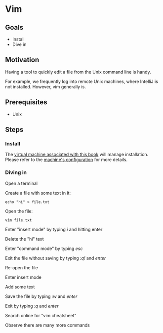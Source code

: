 # Vim

## Goals

* Install
* Dive in

## Motivation

Having a tool to quickly edit a file from the Unix command line is handy.

For example, we frequently log into remote Unix machines, where IntelliJ is not installed. However, vim generally is. 

## Prerequisites

* Unix

## Steps

### Install

The [virtual machine associated with this book](tools/vagrant.md) will manage installation. Please refer to the [machine's configuration](../Vagrantfile) for more details.

### Diving in

Open a terminal

Create a file with some text in it:

```
echo "hi" > file.txt
```

Open the file:

```
vim file.txt
```

Enter "insert mode" by typing _i_ and hitting enter

Delete the "hi" text

Enter "command mode" by typing _esc_

Exit the file without saving by typing _:q!_ and _enter_

Re-open the file

Enter insert mode

Add some text

Save the file by typing _:w_ and _enter_

Exit by typing _:q_ and _enter_

Search online for "vim cheatsheet"

Observe there are many more commands
